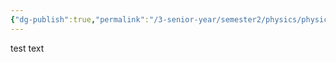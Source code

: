 ```yaml
---
{"dg-publish":true,"permalink":"/3-senior-year/semester2/physics/physics-note-site/01-home/","tags":["gardenEntry"]}
---
```


test text